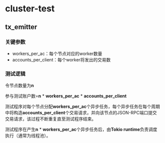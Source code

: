 # cluster-test
## tx_emitter
### 关键参数

+ workers_per_ac：每个节点对应的worker数量
+ accounts_per_client：每个worker将发出的交易数

### 测试逻辑

令节点数量为**n**

参与测试账户数=**n** \* **workers_per_ac** \* **accounts_per_client**

测试程序对每个节点分配**workers_per_ac**个异步任务，每个异步任务在每个周期中将构造**accounts_per_client**个交易请求，并向该节点的JSON-RPC端口提交交易请求，该过程不断重复直至测试程序结束。

测试程序在产生**n** \* **workers_per_ac**个异步任务后，由**Tokio runtime**负责调度执行（通常为线程池）。